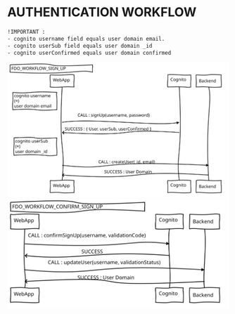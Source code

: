 # AUTHENTICATION WORKFLOW

```
!IMPORTANT : 
- cognito username field equals user domain email.
- cognito userSub field equals user domain _id
- cognito userConfirmed equals user domain confirmed
```
<img src="./WORKFLOW/WORKFLOW_SIGN_UP.svg">
<img src="./WORKFLOW/WORKFLOW_CONFIRM_SIGN_UP.svg">

